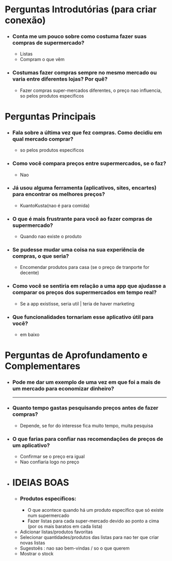 # **Perguntas Introdutórias (para criar conexão)**  
- ### Conta me um pouco sobre como costuma fazer suas compras de supermercado?
    - Listas
    - Compram o que vêm
- ### Costumas fazer compras sempre no mesmo mercado ou varia entre diferentes lojas? Por quê?  
    - Fazer compras super-mercados diferentes, o preço nao influencia, so pelos produtos especificos

# **Perguntas Principais**  
- ### Fala sobre a última vez que fez compras. Como decidiu em qual mercado comprar?  
    - so pelos produtos especificos
- ### Como você compara preços entre supermercados, se o faz?  
    - Nao
- ### Já usou alguma ferramenta (aplicativos, sites, encartes) para encontrar os melhores preços?  
    - KuantoKusta(nao é para comida)
- ### O que é mais frustrante para você ao fazer compras de supermercado?  
    - Quando nao existe o produto
- ### Se pudesse mudar uma coisa na sua experiência de compras, o que seria?  
    - Encomendar produtos para casa (se o preço de tranporte for decente)
- ### Como você se sentiria em relação a uma app que ajudasse a comparar os preços dos supermercados em tempo real?
    - Se a app existisse, seria util | teria de haver marketing
- ### Que funcionalidades tornariam esse aplicativo útil para você?  
    - em baixo
# **Perguntas de Aprofundamento e Complementares**  
- ### Pode me dar um exemplo de uma vez em que foi a mais de um mercado para economizar dinheiro? 
    ---
- ### Quanto tempo gastas pesquisando preços antes de fazer compras?  
    - Depende, se for do interesse fica muito tempo, muita pesquisa

- ### O que farias para confiar nas recomendações de preços de um aplicativo? 
    - Confirmar se o preço era igual
    - Nao confiaria logo no preço
- # **IDEIAS BOAS**
    - ### Produtos especificos: 
        - O que acontece quando há um produto especifico que só existe num supermercado
        - Fazer listas para cada super-mercado devido ao ponto a cima (por os mais baratos em cada lista)
    - Adicionar listas/produtos favoritas
    - Selecionar quantidades/produtos das listas para nao ter que criar novas listas
    - Sugestoẽs : nao sao bem-vindas / so o que querem
    - Mostrar o stock
